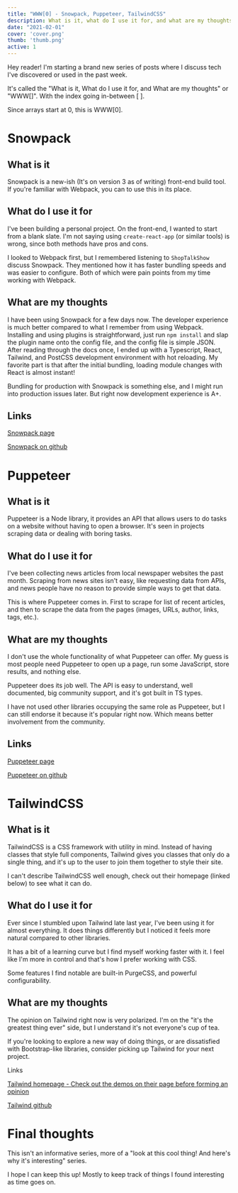 ```yaml
---
title: "WWW[0] - Snowpack, Puppeteer, TailwindCSS"
description: What is it, what do I use it for, and what are my thoughts on Snowpack, Puppeteer, TailwindCSS
date: "2021-02-01"
cover: 'cover.png'
thumb: 'thumb.png'
active: 1
---
```


Hey reader! I'm starting a brand new series of posts where I discuss tech I've discovered or used in the past week.

It's called the "What is it, What do I use it for, and What are my thoughts" or "WWW[]". With the index going in-between [ ]. 

Since arrays start at 0, this is WWW[0].

# Snowpack

## What is it

Snowpack is a new-ish (It's on version 3 as of writing) front-end build tool. If you're familiar with Webpack, you can to use this in its place.

## What do I use it for

I've been building a personal project. On the front-end, I wanted to start from a blank slate. I'm not saying using `create-react-app` (or similar tools) is wrong, since both methods have pros and cons.

I looked to Webpack first, but I remembered listening to `ShopTalkShow` discuss Snowpack. They mentioned how it has faster bundling speeds and was easier to configure. Both of which were pain points from my time working with Webpack.

## What are my thoughts

I have been using Snowpack for a few days now. The developer experience is much better compared to what I remember from using Webpack. Installing and using plugins is straightforward, just run `npm install` and slap the plugin name onto the config file, and the config file is simple JSON. After reading through the docs once, I ended up with a Typescript, React, Tailwind, and PostCSS development environment with hot reloading. My favorite part is that after the initial bundling, loading module changes with React is almost instant!

Bundling for production with Snowpack is something else, and I might run into production issues later. But right now development experience is A+.

## Links

[Snowpack page](https://www.snowpack.dev/)

[Snowpack on github](https://github.com/snowpackjs/snowpack)

# Puppeteer

## What is it

Puppeteer is a Node library, it provides an API that allows users to do tasks on a website without having to open a browser. It's seen in projects scraping data or dealing with boring tasks.

## What do I use it for

I've been collecting news articles from local newspaper websites the past month. Scraping from news sites isn't easy, like requesting data from APIs, and news people have no reason to provide simple ways to get that data.

This is where Puppeteer comes in. First to scrape for list of recent articles, and then to scrape the data from the pages (images, URLs, author, links, tags, etc.).

## What are my thoughts

I don't use the whole functionality of what Puppeteer can offer. My guess is most people need Puppeteer to open up a page, run some JavaScript, store results, and nothing else.

Puppeteer does its job well. The API is easy to understand, well documented, big community support, and it's got built in TS types.

I have not used other libraries occupying the same role as Puppeteer, but I can still endorse it because it's popular right now. Which means better involvement from the community.

## Links

[Puppeteer page](https://pptr.dev/)

[Puppeteer on github](https://github.com/puppeteer/puppeteer)

# TailwindCSS

## What is it

TailwindCSS is a CSS framework with utility in mind. Instead of having classes that style full components, Tailwind gives you classes that only do a single thing, and it's up to the user to join them together to style their site.

I can't describe TailwindCSS well enough, check out their homepage (linked below) to see what it can do.

## What do I use it for

Ever since I stumbled upon Tailwind late last year, I've been using it for almost everything. It does things differently but I noticed it feels more natural compared to other libraries.

It has a bit of a learning curve but I find myself working faster with it. I feel like I'm more in control and that's how I prefer working with CSS.

Some features I find notable are built-in PurgeCSS, and powerful configurability. 

## What are my thoughts

The opinion on Tailwind right now is very polarized. I'm on the "it's the greatest thing ever" side, but I understand it's not everyone's cup of tea.

If you're looking to explore a new way of doing things, or are dissatisfied with Bootstrap-like libraries, consider picking up Tailwind for your next project.

Links

[Tailwind homepage - Check out the demos on their page before forming an opinion](https://tailwindcss.com/)

[Tailwind github](https://github.com/tailwindlabs/tailwindcss)

# Final thoughts

This isn't an informative series, more of a "look at this cool thing! And here's why it's interesting" series.

I hope I can keep this up! Mostly to keep track of things I found interesting as time goes on.